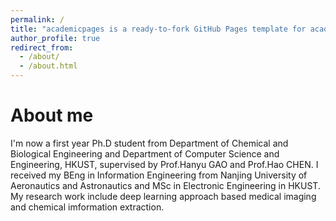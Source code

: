```yaml
---
permalink: /
title: "academicpages is a ready-to-fork GitHub Pages template for academic personal websites"
author_profile: true
redirect_from: 
  - /about/
  - /about.html
---
```



About me
======
I'm now a first year Ph.D student from Department of Chemical and Biological Engineering and Department of Computer Science and Engineering, HKUST, supervised by Prof.Hanyu GAO and Prof.Hao CHEN. I received my BEng in Information Engineering from Nanjing University of Aeronautics and Astronautics and MSc in Electronic Engineering in HKUST. My research work include deep learning approach based medical imaging and chemical imformation extraction.
